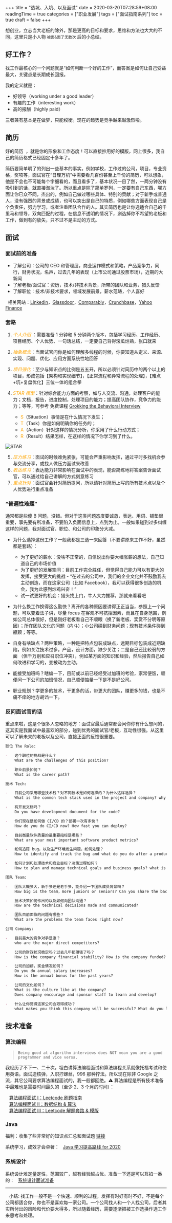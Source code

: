 +++
title = "选坑、入坑、以及面试"
date = 2020-03-20T07:28:59+08:00
readingTime = true
categories = ["职业发展"]
tags = ["面试指南系列"]
toc = true
draft = false
+++

想创业，立志当大老板的除外，那是更高的目标和要求，思维和方法也大大的不同，这里只是小人物 `被面&面了无数次` 后的小总结。

<!--more-->

## 好工作？

找工作最核心的一个问题就是“如何判断一个好的工作”，而答案是如何让自己受益最大，关键点是长期成长回报。

我的定义就是：

-   好领导（working under a good leader）
-   有趣的工作（interesting work）
-   高的报酬（highly paid）

三者兼有基本是在做梦，只能权衡。现在的趋势是竞争越来越激烈啦。

## 简历

好的简历&nbsp;&nbsp;<i class="far fa-address-card"></i>，就是你的形象和工作态度！可以直接抄用好的模版，网上很多，我自己的简历格式已经固定十多年了。

简历要简单明了的列出一些基本的事实，例如学校，工作过的公司，项目，专业资格，奖项等，面试官在“日理万机”中需要看几百份甚至上千份的简历，可以想象，他是不会也不可能每个字细看的，而且看多了，基本状况一目了然，一两分钟没有吸引到的话，就直接淘汰了。所以重点是除了简单罗列，一定要有自己东西，哪方面让你已众不同，杰出的，例如自己做过哪些具体、特别的贡献；对于新手或普通人，没有强烈的背景或成绩，也可以突出是自己的特质，例如哪些方面表现自己是个负责任，努力学习，或者注重团队合作的人。其实简历也是让你选适合自己的千里马和领导，双向匹配的过程，在信息不透明的情况下，涮选掉你不希望的老板和工作，做到有的放矢，只不过不是主动的方式。

## 面试

### 面试前的准备

-   了解公司：公司的 CEO 和管理层，商业运作模式和策略，产品竞争力，同行，财务状况，名声，过去几年的表现（上市公司通过股票市场），近期的大新闻
-   了解老板/面试官：资历，技术/非技术背景，所带的团队和业务，猎头反馈
-   了解职位：技术/非技术要求，领域发展前景，薪水范畴，个人喜好

<i class="fas fa-tasks"></i>&nbsp;&nbsp;相关网站：[Linkedin](https://www.linkedin.com)，[Glassdoor](https://www.glassdoor.com)，[Comparably](https://www.comparably.com)，[Crunchbase](https://www.crunchbase.com)，[Yahoo Finance](https://finance.yahoo.com)

### 套路

1. _<font color="orange">个人介绍 </font>_：需要准备 1 分钟和 5 分钟两个版本，包括学习经历、工作经历、项目经历、个人优势、一句话总结，一定要自己背得滚瓜烂熟，张口就来
2. _<font color="orange">抽象概念</font>_：当面试官问你是如何理解多线程的时候，你要知道从定义、来源、实现、问题、优化、应用方面系统性地回答
3. _<font color="orange">项目强化</font>_：至少与知识点的比例是五五开，所以必须针对简历中的两个以上的项目，形成包括【架构和实现细节】，【正常流程和异常流程的处理】，【难点+坑+复盘优化】三位一体的组合拳
4. _<font color="orange">STAR 模型</font>_：针对综合能力方面的考察，如与人交流、沟通，处理客户的能力；文档，报告，进度控制，处理项目的能力；提高团队协作，竞争力的能力；等等，可参考 免费课程 [Grokking the Behavioral Interview](https://www.educative.io/courses/grokking-the-behavioral-interview)

    - <font color="orange">S</font>（Situation）事情是在什么情况下发生；
    - <font color="orange">T</font>（Task）你是如何明确你的任务的；
    - <font color="orange">A</font>（Action）针对这样的情况分析，你采用了什么行动方式；
    - <font color="orange">R</font>（Result）结果怎样，在这样的情况下你学习到了什么。

![STAR](/images/interview/star.png#center)

5. _<font color="orange">压力练习</font>_：面试的时候难免紧张，可能会严重影响发挥，通过平时多找机会参与交流分享，或找人做压力面试来改善
6. _<font color="orange">表达练习</font>_：表达能力非常影响在面试中的表现，能否简练地将答案告诉面试官，可以通过给自己讲解的方式刻意练习
7. _<font color="orange">重点针对</font>_：面试官会针对简历提问，所以请针对简历上写的所有技术点以及个人优势进行重点准备

### “普遍性难题”

通常都是些傻 B 问题，没错。但对于这类问题态度要诚恳，表达、用词、铺垫很重要，事先要有所准备，不要陷入负面信息上，点到为止。一般如果碰到过多纠缠这样的问题，我对面试官、职位、和公司的印象分大减。

-   为什么选择这份工作？一般我都是三选一来回答（不要讲原来工作不好，虽然都是套路）：

    -   为了更好的薪水：没啥不正常的，自信说出你要大幅涨薪的想法，自己知道自己的市场价值
    -   为了更好的发展空间：目前工作完全胜任，但觉得自己能力可以有更大的发挥，接受更大的挑战 - “在过去的公司中，我们的企业文化并不鼓励我去主动创造，而在这家公司（比如 Facebook），我可以获得很多创造的机会，我为此感到炒鸡兴奋！”
    -   试一试更好的机会：猎头找上门，牛人大力推荐，那就来看看吧

-   为什么换工作换得这么勤快？离开的各种原因要讲得正正当当，参照上一个问题，可以变着法子讲，尽量 focus 在客观不可抗拒因素，而且在自身范围，例如公司总体很好，但是刚好老板看自己不顺眼（换了新老板、奖赏不分明等原因）；所在团队文化的问题（内斗）；小公司碰到财务问题；现有技术条件碰到瓶颈；等等。

-   自身有啥缺点？两种策略，一种是把特点包装成缺点，远期目标包装成近期缺陷，例如关注技术过多，产品，设计方面，缺少关注；二是自己还比较弱的方面 （但千万别和应召职位冲突），例如某方面的知识和经验，然后报告自己如何改进和学习的，变被动为主动。

-   能接受加班吗？瞎编一下，目前或以前已经经受过加班的考验，家常便饭，顺便问一下公司的加班情况，自己顺便掂量一下是不是好公司。

-   职业规划？学更多的技术，干更多的活，带更大的团队，赚更多的钱，也是不痛不痒的地方胡诌一下。

### 反问面试官的话

重点来啦，这是个很多人忽略的地方：面试官最后通常都会问你你有什么想问的，这其实是我面试中最喜欢的部分，碰到优秀的面试官/老板，互动性很强。从这里可以了解未来的老板以及公司，直接正面的反馈很重要。

```md
职位 The Role:

-   这个职位的挑战是什么？
    What are the challenges of this position?

-   职业前景如何？
    What is the career path?

技术 Tech:

-   目前公司采用哪些技术栈？对不同技术是如何选择的？为什么这样选择？
    What is the common tech stack used in the project and company? why you choose that over another?

-   有开发文档吗？
    Do you have development document for the code?

-   你们现在是如何做 CI/CD 的？部署一次有多快？
    How do you do CI/CD now? How fast you can deploy?

-   目前衡量软件质量的最重要指标是哪些？
    What are your most important software product metrics?

-   如何追踪 bug，以及生产环境发生问题，如何处理？
    How to identify and track the bug and what do you do after a production incident?

-   如何计划和处理技术和商业目标？决策过程如何？
    How to plan and manage technical goals and business goals? what is the decision making process?

团队 Team:

-   团队大概多大，新手多还是老手多，能介绍一下团队成员背景吗？
    How big is the team，more juniors or seniors? Can you share the background of the team members?

-   技术决策如何作出的以及如何向团队沟通？
    How are the technical decisions made and communicated?

-   团队目前面临的问题有哪些？
    What are the problems the team faces right now？

公司 Company:

-   目前最大的竞争对手是谁？
    who are the major direct competitors?

-   公司的财政状况稳定吗？过去几年都赚钱了吗？
    How is the company financial stability? How is the company funded? Is the business is profitable for the past years?

-   公司的加薪，奖金情况如何？
    Do you do annual salary increases?
    How is the annual bonus for the past years?

-   公司的文化如何？
    What is the culture like at the company?  
    Does company encourage and sponsor staff to learn and develop?

-   什么让你觉得这家公司会取得成功？
    what makes you think this company will be successful? What do you like most working in this company?
```

## 技术准备

### 算法编程

> `Being good at algorithm interviews does NOT mean you are a good programmer and vice versa.`

我经历了不下一、二十次，坦白讲算法编程面试和算法编程关系就像托福考试和使用英语。面试造核弹，入职拧螺丝，996 那种拧法。所以现在除非 Google 之流，其它公司要求算法编程面试的，我一般都回绝。⚠️ 算法编程是所有技术准备中最难也是需要时间最久的（至少 2、3 个月的时间）：

<i class="fas fa-external-link-alt"></i>&nbsp;&nbsp; [算法编程面试 I：Leetcode 刷题指南](/posts/interview-algo-i)  
<i class="fas fa-external-link-alt"></i>&nbsp;&nbsp; [算法编程面试 II：数据结构 & 算法](/posts/interview-algo-ii)  
<i class="fas fa-external-link-alt"></i>&nbsp;&nbsp; [算法编程面试 III：Leetcode 解题套路 & 模版](/posts/interview-algo-iii/)

### Java

福利：收集了些非常好的知识点汇总和面试题 [链接](https://github.com/fastzhong/interview/tree/master/Java)

系统学习，成效才会卓著：<i class="fas fa-external-link-alt"></i>&nbsp;&nbsp; [Java 学习提高路线 for 2020](/posts/java2020)

### 系统设计

系统设计难定量定性，范围较广，越有经验越占优。准备一下还是可以互掐一番的：<i class="fas fa-external-link-alt"></i>&nbsp;&nbsp; [系统设计面试准备](/posts/interview-system)

---

<i class="fas fa-map-marker-alt"></i>&nbsp;&nbsp; 小结: 找工作一般不是一个快速、顺利的过程，发挥有时好有时不好，不是每个公司都适合你，你也不是喜欢每一家公司。一个公司找人和一个人找公司，后者其实所付出的风险和代价要大得多，所以随着经历，需要逐渐把被工作选换作选工作来思考和处理。
